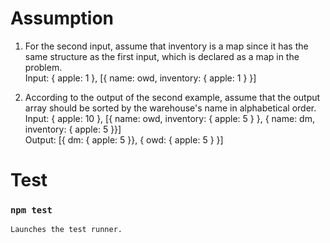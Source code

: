 # Assumption
1. For the second input, assume that inventory is a map since it has the same structure as the first input, which is declared as a map in the problem.</br>
Input: { apple: 1 }, [{ name: owd, inventory: { apple: 1 } }]

2. According to the output of the second example, assume that the output array should be sorted by the warehouse's name in alphabetical order.</br>
Input: { apple: 10 }, [{ name: owd, inventory: { apple: 5 } }, { name: dm, inventory: { apple: 5 }}]</br>
Output: [{ dm: { apple: 5 }}, { owd: { apple: 5 } }]

# Test
### `npm test`
    Launches the test runner.

